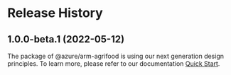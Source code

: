 # Release History
    
## 1.0.0-beta.1 (2022-05-12)

The package of @azure/arm-agrifood is using our next generation design principles. To learn more, please refer to our documentation [Quick Start](https://aka.ms/js-track2-quickstart).
